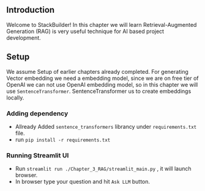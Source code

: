 ## Introduction

Welcome to StackBuilder! 
In this chapter we will learn Retrieval-Augmented Generation (RAG) is very useful technique for AI based project development.

## Setup
We assume Setup of earlier chapters already completed.
For generating Vector embedding we need a embedding model, since we are on free tier of OpenAI we can not use OpenAI embedding model, so in this chapter we will use `SentenceTransformer`.
SentenceTransformer us to create embeddings locally.

### Adding dependency
- Allready Added `sentence_transformers` librancy under `requirements.txt` file.
- run `pip install -r requirements.txt`

### Running Streamlit UI
- Run `streamlit run ./Chapter_3_RAG/streamlit_main.py` , it will launch browser.
- In browser type your question and hit `Ask LLM` button.
